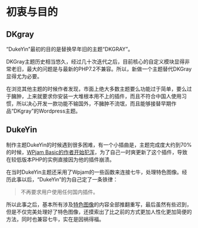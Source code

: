 # 初衷与目的

## DKgray

“DukeYin”最初的目的是替换早年旧的主题“DKGRAY”。



DKGray主题历史相当悠久，经过几十次迭代之后，目前核心的自定义模块显得非常老旧，最大的问题是与最新的PHP7.2不兼容。所以，新做一个主题替代DKGray显得尤为必要。

在浏览其他主题的时候作者发现，市面上绝大多数主题要么功能过于简单，要么过于臃肿，上来就要求你安装一大堆根本用不上的插件，而且不符合中国人使用习惯，所以决心开发一款功能不输国外，不臃肿不流氓，而且能够接替早期作品“DKgray”的Wordpress主题。

 

## DukeYin

制作主题DukeYin的时候遇到很多困难，有一个小插曲是，主题完成度大约到70%的时候，[WPjam Basic的作者开始犯浑](https://www.dukeyin.com/2018/08/why-i-give-up-wpjam-qiniu-plugin/)，为了自己一时爽更新了这个插件，导致在较低版本PHP的实例直接因为他的插件崩溃。

在当时DukeYin主题还采用了Wpjam的一些函数来连接七牛，处理特色图像。经历此事以后，“DukeYin”的为自己定了一条铁律：

> 不再要求用户使用任何国内插件。

所以此事之后，基本所有涉及[特色图像](https://doc.dukeyin.com/featured-image/)的内容全部推翻重写，最后虽然有些迟到，但是不仅完美处理好了特色图像，还摸索出了比之前的方式更加人性化更加简便的方法，同时也兼容七牛，实在是因祸得福。